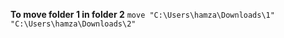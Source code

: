 **To move folder 1 in folder 2**
```move "C:\Users\hamza\Downloads\1" "C:\Users\hamza\Downloads\2"```

